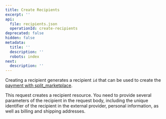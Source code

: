 ```yaml
---
title: Create Recipients
excerpt: ''
api:
  file: recipients.json
  operationId: create-recipients
deprecated: false
hidden: false
metadata:
  title: ''
  description: ''
  robots: index
next:
  description: ''
---
```

Creating a recipient generates a recipient `id` that can be used to create the [payment with split\_marketplace](ref:split-payments-marketplace). 

This request creates a recipient resource. You need to provide several parameters of the recipient in the request body, including the unique identifier of the recipient in the external provider, personal information, as well as billing and shipping addresses.
